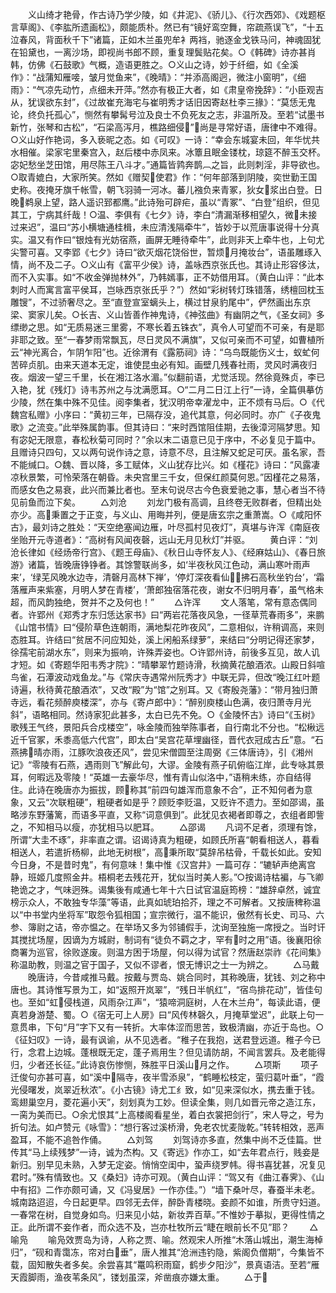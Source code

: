<!-- { "loadSidebar": true } -->
　　义山绮才艳骨，作古诗乃学少陵，如《井泥》、《骄儿》、《行次西郊》、《戏题枢言草阁》、《李肱所遗画松》，颇能质朴。然已有“镜好鸾空舞，帘疏燕误飞”，“十五泣春风，背面秋千下”诸篇，正如木兰虽兜牟衤两裆，驰逐金戈铁马问，神魂固犹在铅黛也，一离沙场，即视尚书郎不顾，重复理鬓贴花矣。○《韩碑》诗亦甚肖韩，仿佛《石鼓歌》气概，造语更胜之。○义山之诗，妙于纤细，如《全溪作》：“战蒲知雁唼，皱月觉鱼来”，《晚晴》：“并添高阁迥，微注小窗明”，《细雨》：“气凉先动竹，点细未开萍。”然亦有极正大者，如《肃皇帝挽辞》：“小臣观吉从，犹误欲东封”，《过故崔充海宅与崔明秀才话旧因寄赵杜李三掾》：“莫恁无鬼论，终负托孤心”，恻然有攀髯号泣及良士不负死友之志，非温所及。至若“试墨书新竹，张琴和古松”，“石梁高泻月，樵路细侵”，尚是寻常好语，唐律中不难得。○义山好作艳词，多入亵昵之态。如《可叹》一诗：“幸会东城宴未回，年华忧共水相催。梁家宅里秦宫入，赵后楼中赤凤来。冰簟且眠金镂枕，琼筵不醉玉交杯。宓妃愁坐芝田馆，用尽陈王八斗才。”通篇皆鹑奔鹊︹之旨，此则刺淫，非导欲也。○取青媲白，大家所笑。然如《赠契使君》作：“何年部落到阴陵，奕世勤王国史称。夜掩牙旗千帐雪，朝飞羽骑一河冰。蕃儿襁负来青冢，狄女浆出白登。日晚鹈泉上望，路人遥识郅都鹰。”此诗殆可辟疟，虽以“青冢”、“白登”组织，但见其工，宁病其纤哉！○温、李俱有《七夕》诗，李白“清漏渐移相望久，微未接过来迟”，温曰“苏小横塘通桂楫，未应清浅隔牵牛”，皆妙于以荒唐事说得十分真实。温又有作曰“银烛有光妨宿燕，画屏无睡待牵牛”，此则非天上牵牛也，上句尤尖警可喜。又李郢《七夕》诗曰“欲灭烟花饶俗世，暂烦月掩妆台”，语虽雕琢入情，尚不及二子。○义山有《富平少侯》诗，盖咏西京张氏也。其诗止形容侈汰，而不入实事。如“不收金弹抛林外”，乃韩嫣事，正不妨借用耳。（黄白山评：“此本刺时人而寓言富平侯耳，岂咏西京张氏乎？”）然如“彩树转灯珠错落，绣檀回枕玉雕锼”，不过骄奢尽之。至“直登宣室螭头上，横过甘泉豹尾中”，俨然画出东京梁、窦家儿矣。○长吉、义山皆善作神鬼诗，《神弦曲》有幽阴之气，《圣女祠》多缥缈之思。如“无质易迷三里雾，不寒长着五铢衣”，真令人可望而不可亲，有是耶非耶之致。至“一春梦雨常飘瓦，尽日灵风不满旗”，又似可亲而不可望，如曹植所云“神光离合，乍阴乍阳”也。近徐渭有《露筋祠》诗：“乌鸟既能伤义士，蚁虻何苦碎贞肌。由来天道本无定，谁使昆虫必有知。画壁几残春社雨，灵风时满夜归夜。烟波一望三千里，长在湘江洛水湄。”似翻前语，尤觉活现。然徐竟殊贞，李已入艳，犹《残灯》诗韦苏州之与沈满愿耳。○“二月二日江上行”一诗，全篇俱摹仿少陵，然在集中殊不见佳。阅李集者，犹汉明帝幸濯龙中，正不烦有马后。○《代魏宫私赠》小序曰：“黄初三年，已隔存没，追代其意，何必同时。亦广《子夜鬼歌》之流变。”此举殊属韵事。但其诗曰：“来时西馆阻佳期，去後漳河隔梦思。知有宓妃无限意，春松秋菊可同时？”余以末二语意已见于序中，不必复见于篇中。且赠诗只四句，又以两句说作诗之意，诗意不尽，且注解又蛇足可厌。虽名家，吾不能缄口。○魏、晋以降，多工赋体，义山犹存比兴。如《槿花》诗曰：“风露凄凉秋景繁，可怜荣落在朝昏。未央宫里三千女，但保红颜莫何恩。”因槿花之易落，而感女色之易衰，此兴而兼比者也。至末句说尽古今色衰爱驰之事，慧心者当不待见前鱼而泣下矣。
　　△刘沧
　　刘龙门极有高调，且终卷无败群者，但精出处亦少。高秉置之于正变，与义山、用晦并列，便是唐玄宗之重萧嵩。○《咸阳怀古》，最刘诗之胜处：“天空绝塞闻边雁，叶尽孤村见夜灯”，真堪与许浑《南庭夜坐贻开元寺道者》：“高树有风闻夜磬，远山无月见秋灯”并驱。
　　黄白评：“刘沧长律如《经炀帝行宫》、《题王母庙》、《秋日山寺怀友人》、《经麻姑山》、《春日旅游》诸篇，皆晚唐铮铮者。其馀警联尚多，如‘半夜秋风江色动，满山寒叶雨声来’，‘绿芜风晚水边寺，清磬月高林下禅’，‘停灯深夜看仙，拂石高秋坐钓台’，‘霜落雁声来紫塞，月明人梦在青楼’，‘萧郎独宿落花夜，谢女不归明月春’，虽气格未超，而风韵独绝，贺并不之及何也！”
　　△许浑
　　文人落笔，常有意态偶同者。许郢州《郑秀才东归恁达家书》曰“两岩花落夜风急，一径草荒春雨多”，来鹏《山馆书情》曰“侵阶草色连朝雨，满地梨花昨夜风”，二意相似，许稍调高，来则态胜耳。许结曰“贫居不问应知处，溪上闲船系绿萝”，来结曰“分明记得还家梦，徐孺宅前湖水东”，则来为振响，许殊弄姿也。○许郢州诗，前後多互见，故人讥才短。如《寄题华阳韦秀才院》：“晴攀翠竹题诗滑，秋摘黄花酿酒浓。山殿日斜喧鸟雀，石潭波动戏鱼龙。”与《常庆寺遇常州阮秀才》中联无异，但改“晚江红叶题诗遍，秋待黄花酿酒浓”，又改“殿”为“馆”之别耳。又《寄殷尧藩》：“带月独归萧寺远，看花频醉庾楼深”，亦与《寄卢郎中》：“醉别庾楼山色满，夜归萧寺月光斜”，语略相同。然诗家犯此甚多，太白已先不免。○《金陵怀古》诗曰“《玉树》歌残王气终，景阳兵合戍楼空”，咏金陵而独举陈事者，自行南北不分也。“松楸远近千官冢，禾黍高低六代宫”，即太白“吴宫花草埋幽径，晋代衣冠成古丘”意。“石燕拂晴亦雨，江豚吹浪夜还风”，尝见宋僧圆至注周弼《三体唐诗》，引《湘州记》“零陵有石燕，遇雨则飞”解此句，大谬。金陵有燕子矶俯临江岸，此专咏其景耳，何暇远及零陵！“英雄一去豪华尽，惟有青山似洛中，”语稍未练，亦自结得住。此诗在晚唐亦为振拔，顾称其“前四句雄浑而意象不合”，正不知何者为意象，又云“次联粗硬”，粗硬者如是乎？顾贬李贬温，又贬许不遗力。至如邵谒，虽略涉东野藩篱，而语多平直，又称“词意俱到”。此犹见衣褐者即尊之，衣组者即訾之，不知相马以瘦，亦犹相马以肥耳。
　　△邵谒
　　凡词不足者，须理有馀，所谓“大圭不琢”，非率直之谓。诏谒诗真为粗硬，如顾氏所喜“朝看相送人，暮看相送人，若遣折杨柳，此地无树根”，高秉所取“莫辞吊枯骨，千载长如此。安知今日身，不是昔时鬼”，有何意味！集中惟《汉宫井》一篇可存：“辘轳声绝离宫静，班姬几度照金井。梧桐老去残花开，犹似当时美人影。”○按谒诗枯褊，与飞卿艳诡之才，气味迥殊。谒集後有咸通七年十六日试官温庭筠榜：“雄辞卓然，诚宜榜示众人，不敢独专华藻”等语，此真如琥珀拾芥，理之不可解者。又按唐稗称温以“中书堂内坐将军”取怨令狐相国；宣宗微行，温不能识，傲然有长史、司马、六参、簿尉之诘，帝亦愠之。在举场又多为邻铺假手，沈询至独施一席授之。当时讦其搅扰场屋，因谪为方城尉，制词有“徒负不羁之才，罕有时之用”语。後襄阳徐商署为巡官，徐败遂废。则温方困于场屋，何以得为试官？然唐赵崇祚《花间集》称温助教，则温之官于国子，又似不谬者，恨无博识之士一为辨之。
　　△马戴
　　晚唐诗，今昔咸推马戴。按戴与贾岛、姚合同时，其称晚唐，犹钱、刘之称中唐也。其诗惟写景为工，如“返照开岚翠”，“残日半帆红”，“宿鸟排花动”，皆佳句也。至如“虹侵栈道，风雨杂江声”，“猿啼洞庭树，人在木兰舟”，每读此语，便真若身游楚、蜀。○《宿无可上人房》曰“风传林磬久，月掩草堂迟”，此联上句一意贯串，下句“月”字下又有一转折。大率体涩而思苦，致极清幽，亦近于岛也。○《征妇叹》一诗，最有讽谕，从不见选者。“稚子在我抱，送君登远道。稚子今已行，念君上边城。蓬根既无定，蓬子焉用生？但见请防胡，不闻言罢兵。及老能得归，少者还长征。”此诗哀伤惨恻，殊胜平日溪山月之作。
　　△项斯
　　项子迁俊句亦甚可喜，如“溪中隔寺，夜半雪添泉”，“鹤睡松枝定，萤归葛叶垂”，“霞光侵曙发，岚翠近秋浓”。《小古镜》诗尤工纟致，如“见来深似水，携去重于钱。鸾翅巢空月，菱花遍小天”，刻划真为工妙。但读全集，则几如晋元帝之造江东，一脔为美而已。○余尤恨其“上高楼阁看星坐，着白衣裳把剑行”，宋人导之，号为折句法。如卢赞元《咏雪》：“想行客过溪桥滑，免老农忧麦陇乾。”转转相效，恶声盈耳，不能不追咎作俑。
　　△刘驾
　　刘驾诗亦多直，然集中尚不乏佳篇。世传其“马上续残梦”一诗，诚为杰构。又《寄远》作亦工，如“去年君点行，贱妾是新归。别早见未熟，入梦无定姿。悄悄空闺中，蛩声绕罗帏。得书喜犹甚，况复见君时。”殊有情致也。又《桑妇》诗亦可观。（黄白山评：“驾又有《曲江春霁》、《山中有招》二作亦颇可诵，又《冯叟居》一作亦佳。”）“墙下桑叶尽，春蚕半未老。城南路迢迢，今日起更早。四邻无去伴，醉卧青楼晓。妾颜不如谁，所贵守妇道。一春常在树，自觉身如鸟。归来见小姑，新妆弄百草。”不惟妙于摹拟，更得性情之正。此所谓不妾作者，而众选不及，岂亦杜牧所云“睫在眼前长不见”耶？
　　△喻凫
　　喻凫效贾岛为诗，人称之贾、喻。然观宋人所推“木落山城出，潮生海棹归”，“砚和青霭冻，帘对白垂”，唐人推其“沧洲违钓隐，紫阁负僧期”，今集皆不载，固知散失者多矣。余尝喜其“鼍鸣积雨窟，鹤步夕阳沙”，景真语洁。至若“雁天霞脚雨，渔夜苇条风”，镂划虽深，斧凿痕亦嫌太重。
　　△于
